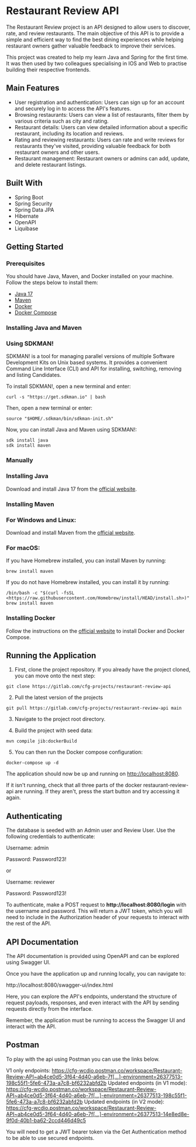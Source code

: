 # Restaurant Review API

The Restaurant Review project is an API designed to allow users to discover, rate, and review restaurants. The main objective of this API is to provide a simple and efficient way to find the best dining experiences while helping restaurant owners gather valuable feedback to improve their services.

This project was created to help my learn Java and Spring for the first time. It was then used by two colleagues specialising in IOS and Web to practise building their respective frontends.

## Main Features

- User registration and authentication: Users can sign up for an account and securely log in to access the API's features.
- Browsing restaurants: Users can view a list of restaurants, filter them by various criteria such as city and rating.
- Restaurant details: Users can view detailed information about a specific restaurant, including its location and reviews.
- Rating and reviewing restaurants: Users can rate and write reviews for restaurants they've visited, providing valuable feedback for both restaurant owners and other users.
- Restaurant management: Restaurant owners or admins can add, update, and delete restaurant listings.

## Built With

- Spring Boot
- Spring Security
- Spring Data JPA
- Hibernate
- OpenAPI
- Liquibase

## Getting Started

### Prerequisites

You should have Java, Maven, and Docker installed on your machine. Follow the steps below to install them:

- [Java 17](https://www.oracle.com/java/technologies/downloads/)
- [Maven](https://maven.apache.org/download.cgi)
- [Docker](https://www.docker.com/products/docker-desktop)
- [Docker Compose](https://docs.docker.com/compose/install/)

### **Installing Java and Maven**

### Using SDKMAN!

SDKMAN! is a tool for managing parallel versions of multiple Software Development Kits on Unix based systems. It provides a convenient Command Line Interface (CLI) and API for installing, switching, removing and listing Candidates.

To install SDKMAN!, open a new terminal and enter:

```
curl -s "https://get.sdkman.io" | bash
```

Then, open a new terminal or enter:

```
source "$HOME/.sdkman/bin/sdkman-init.sh"
```

Now, you can install Java and Maven using SDKMAN!:

```
sdk install java
sdk install maven
```

### **Manually**
### Installing Java

Download and install Java 17 from the [official website](https://www.oracle.com/java/technologies/downloads/).

### Installing Maven

### For Windows and Linux:

Download and install Maven from the [official website](https://maven.apache.org/download.cgi).

### For macOS:

If you have Homebrew installed, you can install Maven by running:

```
brew install maven

```

If you do not have Homebrew installed, you can install it by running:

```
/bin/bash -c "$(curl -fsSL <https://raw.githubusercontent.com/Homebrew/install/HEAD/install.sh>)"
brew install maven

```

### Installing Docker

Follow the instructions on the [official website](https://docs.docker.com/get-docker/) to install Docker and Docker Compose.

## Running the Application

1. First, clone the project repository. If you already have the project cloned, you can move onto the next step:

```
git clone https://gitlab.com/cfg-projects/restaurant-review-api
```

2. Pull the latest version of the projects

```
git pull https://gitlab.com/cfg-projects/restaurant-review-api main
```

3. Navigate to the project root directory.

4. Build the project with seed data:

```
mvn compile jib:dockerBuild 
```

5. You can then run the Docker compose configuration:

```
docker-compose up -d
```

The application should now be up and running on [http://localhost:8080](http://localhost:8080/).

If it isn't running, check that all three parts of the docker restaurant-review-api are running. If they aren't, press the start button and try accessing it again.


## Authenticating

The database is seeded with an Admin user and Review User. Use the following credentials to authenticate:

Username: admin

Password: Password123!

or 

Username: reviewer

Password: Password123!

To authenticate, make a POST request to **http://localhost:8080/login** with the username and password. This will return a JWT token, which you will need to include in the Authorization header of your requests to interact with the rest of the API.

## API Documentation

The API documentation is provided using OpenAPI and can be explored using Swagger UI.

Once you have the application up and running locally, you can navigate to:

http://localhost:8080/swagger-ui/index.html

Here, you can explore the API's endpoints, understand the structure of request payloads, responses, and even interact with the API by sending requests directly from the interface.

Remember, the application must be running to access the Swagger UI and interact with the API.

## Postman

To play with the api using Postman you can use the links below.

V1 only endpoints: https://cfg-wcdio.postman.co/workspace/Restaurant-Review-API~ab4ce0d5-3f64-4d40-a6eb-7f[…]-environment=26377513-198c55f1-5fe6-473a-a7c8-bf6232abfd2b
Updated endpoints (in V1 mode): https://cfg-wcdio.postman.co/workspace/Restaurant-Review-API~ab4ce0d5-3f64-4d40-a6eb-7f[…]-environment=26377513-198c55f1-5fe6-473a-a7c8-bf6232abfd2b
Updated endpoints (in V2 mode): https://cfg-wcdio.postman.co/workspace/Restaurant-Review-API~ab4ce0d5-3f64-4d40-a6eb-7f[…]-environment=26377513-14e8ed8e-9f0d-40b1-ba62-2ccd446d49c5

You will need to get a JWT bearer token via the Get Authentication method to be able to use secured endpoints.
